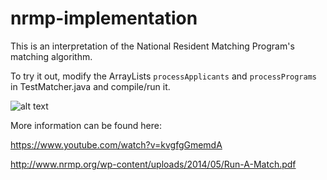 # nrmp-implementation

This is an interpretation of the National Resident Matching Program's matching algorithm.

To try it out, modify the ArrayLists `processApplicants` and `processPrograms` in TestMatcher.java and compile/run it.

![alt text](https://i.imgur.com/7LvmjFs.png)

More information can be found here:

https://www.youtube.com/watch?v=kvgfgGmemdA

http://www.nrmp.org/wp-content/uploads/2014/05/Run-A-Match.pdf
